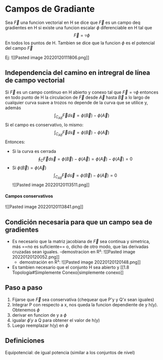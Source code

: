   # Campos de Gradiante
Sea $\vec F$ una funcion vectorial en H se dice que $\vec F$ es un campo deq gradientes en H si existe una funcion escalar $\phi$ diferenciable en H tal que
$$\vec F = \triangledown \phi$$ En todos los puntos de H. 
Tambien se dice que la funcion $\phi$ es el potencial del campo $\vec F$ 

Ej: ![[Pasted image 20220120111806.png]]

## Independencia del camino en intregral de línea de campo vectorial
Si $\vec F$ es un campo continuo en H abierto y conexo tal que $\vec F = \triangledown \phi$ entonces en todo punto de H la circulacion de $\vec F$ desde $\vec A$ hasta $\vec B$ a lo largo de cualquier curva suave a trozos no depende de la curva que se utilice y, además
$$\int_{C_{AB}}\vec F d \vec s = \phi(\vec B)- \phi(\vec A)$$
Si el campo es conservativo, lo mismo: $$\int_{C_{AB}}\vec F d \vec s = \phi(\vec B)- \phi(\vec A)$$
Entonces:
- Si la curva es cerrada
$$\oint_C \vec F d\vec s = \phi(\vec B)- \phi(\vec A)=\phi(\vec A) -\phi(\vec A) = 0 $$
- Si  $\phi(\vec B)= \phi(\vec A)$
$$\int_{C_{AB}}\vec F d \vec s = \phi(\vec B)- \phi(\vec A)= 0$$
![[Pasted image 20220120113511.png]]

#### Campos conservativos
![[Pasted image 20220120113841.png]]

## Condición necesaria para que un campo sea de gradientes
- Es necesario que la matriz jacobiana de $\vec F$  sea continua y simetrica, más ==no es suficiente== o, dicho de otro modo, que las derivadas cruzadas sean iguales.
	-demostracion en R²: ![[Pasted image 20220120120052.png]]
	- demostración en R³: ![[Pasted image 20220120120148.png]]
- Es tambien necesario que el conjunto H sea abierto y [[1.8 Topología#Simplemente Conexo|simplemente conexo]] 

## Paso a paso
1. Fijarse que $\vec F$ sea conservativa (chequear que P'y y Q'x sean iguales)
2. Integrar P con respecto a x, nos queda la funcion dependiente de y h(y). Obtenemos $\phi$
3. derivar en funcion de y a $\phi$
4. igualar $\phi'y$ a Q para obtener el valor de h(y)
5. Luego reemplazar h(y) en $\phi$

## Definiciones
Equipotencial: de igual potencia (similar a los conjuntos de nivel)